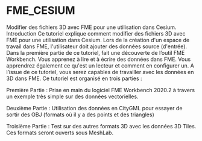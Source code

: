 # FME_CESIUM
Modifier des fichiers 3D avec FME pour une utilisation dans Cesium.
Introduction 
Ce tutoriel explique comment modifier des fichiers 3D avec FME pour une utilisation dans Cesium.  Lors de la création d'un espace de travail dans FME, l'utilisateur doit ajouter des données source (d'entrée). Dans la première partie de ce tutoriel, fait une découverte de l’outil FME  Workbench. Vous apprenez à lire et à écrire des données dans FME. Vous apprendrez également ce qu'est un lecteur et comment en configurer un. A l’issue de ce tutoriel, vous serez capables de travailler avec les données en 3D dans FME. 
Ce tutoriel est organisé en trois parties : 

Première Partie : Prise en  main du logiciel FME Workbench 2020.2 à travers un exemple très simple sur des données vectorielles. 

Deuxième Partie : Utilisation des données en CityGML pour essayer de  sortir des OBJ (formats où il y a des points et des triangles) 

Troisième Partie : Test sur des autres formats 3D avec les données 3D Tiles. Ces formats seront ouverts sous MeshLab.
